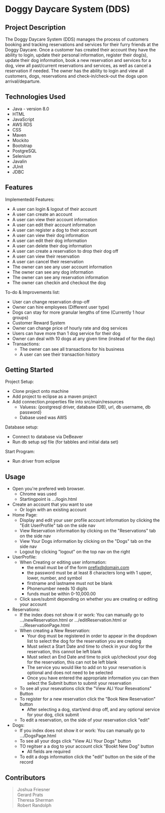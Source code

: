 # Doggy Daycare System (DDS)

## Project Description

The Doggy Daycare System (DDS) manages the process of customers booking and tracking reservations and services for their furry friends at the Doggy Daycare. Once a customer has created their account they have the ability to login, update their personal information, register their dog(s), update their dog information, book a new reservation and services for a dog, view all past/current reservations and services, as well as cancel a reservation if needed. The owner has the ability to login and view all customers, dogs, reservations and check-in/check-out the dogs upon arrival/departure. 

## Technologies Used

* Java - version 8.0
* HTML 
* JavaScript 
* AWS RDS
* CSS
* Maven
* Mockito
* Bootstrap
* PostgreSQL
* Selenium
* Javalin
* JUnit
* JDBC


## Features

Implementedd Features:

* A user can login & logout of their account
* A user can create an account
* A user can view their account information
* A user can edit their account information
* A user can register a dog to their account
* A user can view their dog information
* A user can edit their dog information
* A user can delete their dog information
* A user can create a reservation to drop their dog off
* A user can view their reservation
* A user can cancel their reservation
* The owner can see any user account information
* The owner can see any dog information
* The owner can see any reservation information
* The owner can checkin and checkout the dog

To-do & Improvements list:

* User can change reservation drop-off
* Owner can hire employees (Different user type)
* Dogs can stay for more granular lengths of time (Currently 1 hour groups)
* Customer Reward System
* Owner can change price of hourly rate and dog services
* Users can have more than 1 dog service for their dog
* Owner can deal with 10 dogs at any given time (instead of for the day)
* Transactions:
   * The owner can see all transactions for his business
   * A user can see their transaction history

## Getting Started

Project Setup:

* Clone project onto machine
* Add project to eclipse as a maven project
* Add connection.properties file into src/main/resources
   * Valuess: {postgresql driver, database (DB), url, db username, db password}
   * Dabase used was AWS
   
Database setup:

* Connect to database via DeBeaver
* Run db setup sql file (for tabbles and initial data set)

Start Program:

* Run driver from eclipse

## Usage

* Open you're prefered web browser.
   * Chrome was used
   * Startingpoint is .../login.html
* Create an account that you want to use
   * Or login with an existing account
* Home Page:
   * Display and edit your user profile account information by clicking the "Edit UserProfile" tab on the side nav
   * View Reservation information by clicking on the "Reservations" tab on the side nav
   * View Your Dogs information by clicking on the "Dogs" tab on the side nav
   * Logout by clicking "logout" on the top nav on the right
* UserProfile:
   * When Creating or editing user information:
      * the email must be of the form prefix@domain.com
      * the password must be at least 8 characters long with 1 upper, lower, number, and symbol
      * firstname and lastname must not be blank
      * Phonenumber needs 10 digits
      * funds must be within 0-10,000.00
   * Click save/submit depending on whether you are creating or editing your account
* Reservations:
   * If the index does not show it or work: You can manually go to .../newReservation.html or .../editReservation.html or .../ReservationPage.html
   * When creating a New Reservation:
	    * Your dog must be registered in order to appear in the dropdown list to select the dog for the reservation you are creating
	    * Must select a Start Date and time to check in your dog for the reservation, this cannot be left blank
	    * Must select an End Date and time to pick up/checkout your dog for the reservation, this can not be left blank
	    * The service you would like to add on to your reservation is optional and does not need to be selected
	    * Once you have entered the appropriate information you can then select the Submit button to submit your reservation
   * To see all your resevations click the "View ALl Your Resevations" Button
   * To register for a new reservation click the "Book New Reservation" button
      * After selecting a dog, start/end drop off, and any optional service for your dog, click submit
   * To edit a reservation, on the side of your reservation click "edit"
* Dogs:
   * If you index does not show it or work: You can manually go to .../DogsPage.html
   * To see all your dogs click "View ALl Your Dogs" button
   * TO regitser a a dog to your account click "Bookt New Dog" button
      * All fields are required
   * To edit a dogs information click the "edit" button on the side of the record

## Contributors

> Joshua Friesner  
> Gerard Prats  
> Theresa Sherman  
> Robert Randolph  
